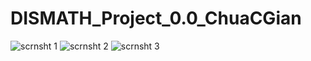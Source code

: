 # DISMATH_Project_0.0_ChuaCGian

![scrnsht 1](http://puu.sh/nqPAA/5ba49d2458.png)
![scrnsht 2](http://puu.sh/nqPCJ/039e1a6da5.png)
![scrnsht 3](http://puu.sh/nqPEW/493e3adb7f.png)
